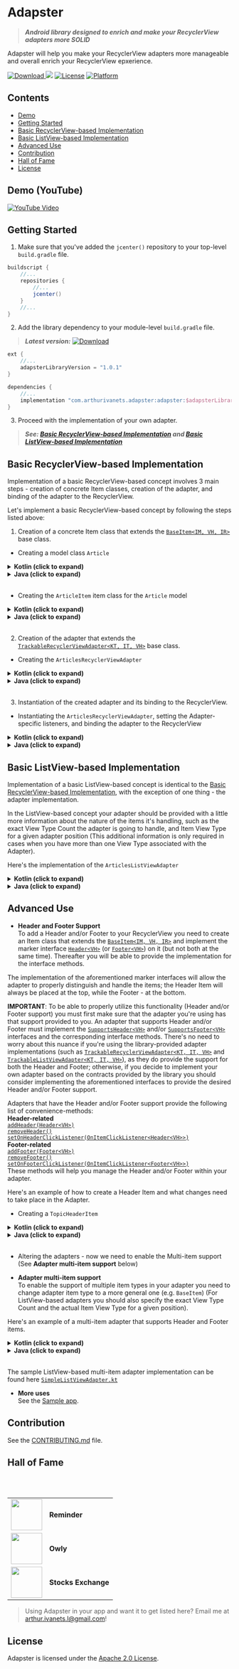 # Adapster 

> ***Android library designed to enrich and make your RecyclerView adapters more SOLID***

Adapster will help you make your RecyclerView adapters more manageable and overall enrich your RecyclerView epxerience.

[ ![Download](https://api.bintray.com/packages/arthurimsacc/adapster/adapster/images/download.svg) ](https://bintray.com/arthurimsacc/adapster/adapster/_latestVersion)
![](https://travis-ci.com/arthur3486/adapster.svg?branch=master)
[![License](https://img.shields.io/badge/License-Apache%202.0-blue.svg)](https://opensource.org/licenses/Apache-2.0)
[![Platform](https://img.shields.io/badge/platform-Android-green.svg)](http://developer.android.com/index.html)

## Contents

* [Demo](#demo-youtube)
* [Getting Started](#getting-started)
* [Basic RecyclerView-based Implementation](#basic-recyclerview-based-implementation)
* [Basic ListView-based Implementation](#basic-listview-based-implementation)
* [Advanced Use](#advanced-use)
* [Contribution](#contribution)
* [Hall of Fame](#hall-of-fame)
* [License](#license)

## Demo (YouTube)

[![YouTube Video](https://i.ytimg.com/vi/iPisnhls9zc/hqdefault.jpg)](https://www.youtube.com/watch?v=iPisnhls9zc)

## Getting Started

1. Make sure that you've added the `jcenter()` repository to your top-level `build.gradle` file.

````groovy
buildscript {
    //...
    repositories {
        //...
        jcenter()
    }
    //...
}
````

2. Add the library dependency to your module-level `build.gradle` file. 
> ***Latest version:*** [ ![Download](https://api.bintray.com/packages/arthurimsacc/adapster/adapster/images/download.svg) ](https://bintray.com/arthurimsacc/adapster/adapster/_latestVersion)

````groovy
ext {
    //...
    adapsterLibraryVersion = "1.0.1"
}

dependencies {
    //...
    implementation "com.arthurivanets.adapster:adapster:$adapsterLibraryVersion"
}
````

3. Proceed with the implementation of your own adapter. 
> ***See: [Basic RecyclerView-based Implementation](#basic-recyclerview-based-implementation) and [Basic ListView-based Implementation](#basic-listview-based-implementation)***

## Basic RecyclerView-based Implementation

Implementation of a basic RecyclerView-based concept involves 3 main steps - creation of concrete Item classes, creation of the adapter, and binding of the adapter to the RecyclerView.

Let's implement a basic RecyclerView-based concept by following the steps listed above:

1. Creation of a concrete Item class that extends the [`BaseItem<IM, VH, IR>`](https://github.com/arthur3486/adapster/blob/master/adapster/src/main/java/com/arthurivanets/adapster/model/BaseItem.java) base class.

- Creating a model class `Article`

<details><summary><b>Kotlin (click to expand)</b></summary>
<p>
    
````kotlin
data class Article(val id : Int,
                   val title : String,
                   val text : String,
                   val imageUrl : String = "") {

    val hasImage : Boolean
        get() = !imageUrl.isBlank()

}
````

</p></details>

<details><summary><b>Java (click to expand)</b></summary>
<p>
    
````java
public final class Article {

	private int id;
	private String title;
	private String text;
	private String imageUrl;

	public Article() {
		this.id = -1;
		this.title = "";
		this.text = "";
		this.imageUrl = "";
	}

	// Setters and Getters...

	public final boolean hasImage() {
		return !TextUtils.isEmpty(this.imageUrl);
	}

}
````

</p></details><br>

- Creating the `ArticleItem` item class for the `Article` model

<details><summary><b>Kotlin (click to expand)</b></summary>
<p>
    
````kotlin
class ArticleItem(itemModel : Article) : BaseItem<Article, ArticleItem.ViewHolder, ItemResources>(itemModel), Trackable<Int> {

    override fun init(adapter : Adapter<out Item<out RecyclerView.ViewHolder, out ItemResources>>,
                      parent : ViewGroup,
                      inflater : LayoutInflater,
                      resources : ItemResources?) : ViewHolder {
          // inflate (or create) your item view here and create a corresponding ViewHolder
          // then return the created ViewHolder
    }

    override fun bind(adapter : Adapter<out Item<out RecyclerView.ViewHolder, out ItemResources>>,
                      viewHolder : ViewHolder,
                      resources : ItemResources?) {
        super.bind(adapter, viewHolder, resources)

        // bind the data here
        // (use the itemModel associated with this item to access the data)
    }

    override fun getLayout() : Int {
        // return a unique id, which will be used as a View Type for this item
        // (you can use the item view layout id if this item's view is not going
        // to be modified dynamically by adding new views to it, otherwise you will
        // have to compose your own id to properly distinguish the item's view within your adapter)
        return MAIN_LAYOUT_ID
    }

    override fun getTrackKey() : Int {
        // use the model's unique id to prevent the duplicates within the Adapter
        // (this step is optional and is enabled by the implementation of the Trackable<KeyType> interface)
        return itemModel.id
    }

    class ViewHolder(itemView : View) : BaseItem.ViewHolder<Article>(itemView) {

        // look up (or initialize) your views here...

    }

    companion object {

        // provide a global unique base id for this item 
        // (it will help you identify the item when assigning the listeners in the adapter)
        @JvmStatic val MAIN_LAYOUT_ID : Int = R.layout.article_item_layout

    }

}
````

</p></details>

<details><summary><b>Java (click to expand)</b></summary>
<p>
    
````java
public final class ArticleItem extends BaseItem<Article, ArticleItem.ViewHolder, ItemResources> implements Trackable<Integer> {

    // provide a global unique base id for this item 
    // (it will help you identify the item when assigning the listeners in the adapter)
    public static final int MAIN_LAYOUT_ID = R.layout.article_item_layout;

    public ArticleItem(Article itemModel) {
        super(itemModel);
    }

    @Override
    public ViewHolder init(Adapter<? extends Item> adapter,
                           ViewGroup parent,
                           LayoutInflater inflater,
                           ItemResources resources) {
          // inflate (or create) your item view here and create a corresponding ViewHolder
          // then return the created ViewHolder
    }

    @Override
    public void bind(Adapter<? extends Item> adapter,
                     ViewHolder viewHolder,
                     ItemResources resources) {
        super.bind(adapter, viewHolder, resources);

        // bind the data here
        // (use the itemModel associated with this item to access the data)
    }
    
    @Override
    public int getLayout() {
        // return a unique id, which will be used as a View Type for this item
        // (you can use the item view layout id if this item's view is not going
        // to be modified dynamically by adding new views to it, otherwise you will
        // have to compose your own id to properly distinguish the item's view within your adapter)
        return MAIN_LAYOUT_ID;
    }

    @Override
    public int getTrackKey() {
        // use the model's unique id to prevent the duplicates within the Adapter
        // (this step is optional and is enabled by the implementation of the Trackable<KeyType> interface)
        return getItemModel().getId();
    }

    public static class ViewHolder extends BaseItem.ViewHolder<Article> {

	    public ViewHolder(View itemView) {
		    super(itemView);

		    // look up (or initialize) your views here...
	    }

    }

}
````

</p></details><br>

2. Creation of the adapter that extends the [`TrackableRecyclerViewAdapter<KT, IT, VH>`](https://github.com/arthur3486/adapster/blob/master/adapster/src/main/java/com/arthurivanets/adapster/recyclerview/TrackableRecyclerViewAdapter.java) base class.

- Creating the `ArticlesRecyclerViewAdapter`

<details><summary><b>Kotlin (click to expand)</b></summary>
<p>
    
````kotlin
class ArticlesRecyclerViewAdapter(context : Context,
                                  items : MutableList<ArticleItem>) : TrackableRecyclerViewAdapter<Long, ArticleItem, ArticleItem.ViewHolder>(context, items) {

    var onArticleItemClickListener : OnItemClickListener<ArticleItem>? = null

    init {
        setHasStableIds(true)
    }

    override fun assignListeners(holder : ArticleItem.ViewHolder, position : Int, item : ArticleItem) {
        super.assignListeners(holder, position, item)

        item.setOnItemClickListener(holder, onArticleItemClickListener)
    }

}
````

</p></details>

<details><summary><b>Java (click to expand)</b></summary>
<p>
    
````java
public final class ArticlesRecyclerViewAdapter extends TrackableRecyclerViewAdapter<Long, ArticleItem, ArticleItem.ViewHolder> {

    private OnItemClickListener<ArticleItem> onArticleItemClickListener;

    public ArticlesRecyclerViewAdapter(Context context, List<ArticleItem> items) {
        super(context, items);
        setHasStableIds(true);
    }

    @Override
    public void assignListeners(ArticleItem.ViewHolder holder, int position, ArticleItem item) {
        super.assignListeners(holder, position, item);

        item.setOnItemClickListener(holder, onArticleItemClickListener);
    }

    public final void setOnItemClickListener(OnItemClickListener<ArticleItem> onArticleItemClickListener) {
        this.onArticleItemClickListener = onArticleItemClickListener;
    }

}
````

</p></details><br>

3. Instantiation of the created adapter and its binding to the RecyclerView.

- Instantiating the `ArticlesRecyclerViewAdapter`, setting the Adapter-specific listeners, and binding the adapter to the RecyclerView

<details><summary><b>Kotlin (click to expand)</b></summary>
<p>
    
````kotlin
//...
private var items = ArrayList<ArticleItem>()
private lateinit var adapter : ArticlesRecyclerViewAdapter

//...
private fun initRecyclerView() {
    //...
    adapter = ArticlesRecyclerViewAdapter(this, items)
    adapter.onArticleItemClickListener = OnItemClickListener { view, item, position ->
        // handle the article item click
    }

    //...
    recyclerView.adapter = adapter
}
//...
````

</p></details>

<details><summary><b>Java (click to expand)</b></summary>
<p>
    
````java
//...
private List<ArticleItem> items = new ArrayList<>();
private RecyclerView recyclerView;
private ArticlesRecyclerViewAdapter adapter;

//...
private void initRecyclerView() {
    //....
    recyclerView = findViewById(R.id.recyclerView);

    //...
    adapter = new ArticlesRecyclerViewAdapter(this, items);
    adpater.setOnArticleItemClickListener(new OnItemClickListener() {
        @Override
        public void onItemClicked(View view, ArticleItem item, int position) {
            // handle the article item click
        }
    });

    //...
    recyclerView.setAdapter(adapter);
}
````

</p></details>

## Basic ListView-based Implementation

Implementation of a basic ListView-based concept is identical to the [Basic RecyclerView-based Implementation](#basic-recyclerview-based-implementation), with the exception of one thing - the adapter implementation.

In the ListView-based concept your adapter should be provided with a little more information about the nature of the items it's handling, such as the exact View Type Count the adapter is going to handle, and Item View Type for a given adapter position (This additional information is only required in cases when you have more than one View Type associated with the Adapter).

Here's the implementation of the `ArticlesListViewAdapter`

<details><summary><b>Kotlin (click to expand)</b></summary>
<p>
    
````kotlin
class ArticlesListViewAdapter(context : Context,
                              items : MutableList<ArticleItem>) : TrackableListViewAdapter<Long, ArticleItem, ArticleItem.ViewHolder>(context, items) {

    var onItemClickListener : OnItemClickListener<ArticleItem>? = null

    override fun assignListeners(holder : ArticleItem.ViewHolder, position : Int, item : ArticleItem) {
        super.assignListeners(holder, position, item)

        item.setOnItemClickListener(holder, onItemClickListener)
    }

}
````

</p></details>

<details><summary><b>Java (click to expand)</b></summary>
<p>
    
````java
public final class ArticlesListViewAdapter extends TrackableListViewAdapter<Long, ArticleItem, ArticleItem.ViewHolder> {

    private OnItemClickListener<ArticleItem> onItemClickListener;

    public ArticlesListViewAdapter(Context context, List<ArticleItem> items) {
        super(context, items);
        setHasStableIds(true);
    }

    @Override
    public void assignListeners(ArticleItem.ViewHolder holder, int position, ArticleItem item) {
        super.assignListeners(holder, position, item);

        item.setOnItemClickListener(holder, onItemClickListener);
    }

    public final void setOnItemClickListener(OnItemClickListener<ArticleItem> onItemClickListener) {
        this.onItemClickListener = onItemClickListener;
    }

}
````

</p></details>

## Advanced Use

- **Header and Footer Support**
<br>To add a Header and/or Footer to your RecyclerView you need to create an Item class that extends the [`BaseItem<IM, VH, IR>`](https://github.com/arthur3486/adapster/blob/master/adapster/src/main/java/com/arthurivanets/adapster/model/BaseItem.java) and implement the marker interface [`Header<VH>`](https://github.com/arthur3486/adapster/blob/master/adapster/src/main/java/com/arthurivanets/adapster/model/markers/Header.java) (or [`Footer<VH>`](https://github.com/arthur3486/adapster/blob/master/adapster/src/main/java/com/arthurivanets/adapster/model/markers/Footer.java)) on it (but not both at the same time). Thereafter you will be able to provide the implementation for the interface methods.

The implementation of the aforementioned marker interfaces will allow the adapter to properly distinguish and handle the items; the Header Item will always be placed at the top, while the Footer - at the bottom.

**IMPORTANT**: To be able to properly utilize this functionality (Header and/or Footer support) you must first make sure that the adapter you're using has that support provided to you. An adapter that supports Header and/or Footer must implement the [`SupportsHeader<VH>`](https://github.com/arthur3486/adapster/blob/master/adapster/src/main/java/com/arthurivanets/adapster/markers/SupportsHeader.java) and/or [`SupportsFooter<VH>`](https://github.com/arthur3486/adapster/blob/master/adapster/src/main/java/com/arthurivanets/adapster/markers/SupportsFooter.java) interfaces and the corresponding interface methods. There's no need to worry about this nuance if you're using the library-provided adapter implementations (such as [`TrackableRecyclerViewAdapter<KT, IT, VH>`](https://github.com/arthur3486/adapster/blob/master/adapster/src/main/java/com/arthurivanets/adapster/recyclerview/TrackableRecyclerViewAdapter.java) and [`TrackableListViewAdapter<KT, IT, VH>`](https://github.com/arthur3486/adapster/blob/master/adapster/src/main/java/com/arthurivanets/adapster/listview/TrackableListViewAdapter.java)), as they do provide the support for both the Header and Footer; otherwise, if you decide to implement your own adapter based on the contracts provided by the library you should consider implementing the aforementioned interfaces to provide the desired Header and/or Footer support.

Adapters that have the Header and/or Footer support provide the following list of convenience-methods:
<br>**Header-related**
<br>[`addHeader(Header<VH>)`](https://github.com/arthur3486/adapster/blob/master/adapster/src/main/java/com/arthurivanets/adapster/markers/SupportsHeader.java#L41)
<br>[`removeHeader()`](https://github.com/arthur3486/adapster/blob/master/adapster/src/main/java/com/arthurivanets/adapster/markers/SupportsHeader.java#L46)
<br>[`setOnHeaderClickListener(OnItemClickListener<Header<VH>>)`](https://github.com/arthur3486/adapster/blob/master/adapster/src/main/java/com/arthurivanets/adapster/markers/SupportsHeader.java#L53)
<br>**Footer-related**
<br>[`addFooter(Footer<VH>)`](https://github.com/arthur3486/adapster/blob/master/adapster/src/main/java/com/arthurivanets/adapster/markers/SupportsFooter.java#L41)
<br>[`removeFooter()`](https://github.com/arthur3486/adapster/blob/master/adapster/src/main/java/com/arthurivanets/adapster/markers/SupportsFooter.java#L46)
<br>[`setOnFooterClickListener(OnItemClickListener<Footer<VH>>)`](https://github.com/arthur3486/adapster/blob/master/adapster/src/main/java/com/arthurivanets/adapster/markers/SupportsFooter.java#L53)
<br>These methods will help you manage the Header and/or Footer within your adapter.

Here's an example of how to create a Header Item and what changes need to take place in the Adapter.
- Creating a `TopicHeaderItem`
<details><summary><b>Kotlin (click to expand)</b></summary>
<p>
    
````kotlin
class TopicItem(itemModel : Topic) : BaseItem<Topic, TopicItem.ViewHolder, ItemResources>(itemModel),
        Header<BaseItem.ViewHolder<*>> {

    override fun init(adapter : Adapter<out Item<out RecyclerView.ViewHolder, out ItemResources>>,
                      parent : ViewGroup,
                      inflater : LayoutInflater,
                      resources : ItemResources?) : ViewHolder {
        return ViewHolder(inflater.inflate(
            MAIN_LAYOUT_ID,
            parent,
            false
        ))
    }

    override fun bind(adapter : Adapter<out Item<out RecyclerView.ViewHolder, out ItemResources>>,
                      viewHolder : ViewHolder,
                      resources : ItemResources?) {
        super.bind(adapter, viewHolder, resources)

        viewHolder.nameTv.text = itemModel.name

        Picasso.with(viewHolder.imageIv.context.applicationContext)
            .load(itemModel.imageUrl)
            .into(viewHolder.imageIv)
    }

    override fun setOnItemClickListener(viewHolder : BaseItem.ViewHolder<*>, onItemClickListener : OnItemClickListener<Header<BaseItem.ViewHolder<*>>>?) {
        viewHolder.itemView.setOnClickListener(ItemClickListener(this, 0, onItemClickListener))
    }

    override fun getLayout() : Int {
        return MAIN_LAYOUT_ID
    }

    class ViewHolder(itemView : View) : BaseItem.ViewHolder<Topic>(itemView) {

        val imageIv = itemView.findViewById<ImageView>(R.id.imageIv)
        val nameTv = itemView.findViewById<TextView>(R.id.nameTv)

    }

    companion object {

        @JvmStatic val MAIN_LAYOUT_ID : Int = R.layout.topic_item_layout

    }

}
````

</p></details>

<details><summary><b>Java (click to expand)</b></summary>
<p>
    
````java
public final class TopicItem extends BaseItem<Topic, TopicItem.ViewHolder, ItemResources> implements
        Header<BaseItem.ViewHolder> {

    public static final int MAIN_LAYOUT_ID = R.layout.topic_item_layout;

    public TopicItem(Topic itemModel) {
        super(itemModel);
    }

    @Override
    public ViewHolder init(Adapter<? extends Item> adapter,
                           ViewGroup parent,
                           LayoutInflater inflater,
                           ItemResources resources) {
        return new ViewHolder(inflater.inflate(
            MAIN_LAYOUT_ID,
            parent,
            false
        ));
    }

    @Override
    public void bind(Adapter<? extends Item> adapter,
                     ViewHolder viewHolder,
                     ItemResources resources) {
        super.bind(adapter, viewHolder, resources);

        viewHolder.nameTv.setText(getItemModel().getName());

        Picasso.with(viewHolder.imageIv.getContext().getApplicationContext())
            .load(getItemModel().getImageUrl())
            .into(viewHolder.imageIv);
    }

    @Override
    public void setOnItemClickListener(BaseItem.ViewHolder viewHolder, OnItemClickListener<Header<BaseItem.ViewHolder>> onItemClickListener) {
        viewHolder.itemView.setOnClickListener(new ItemClickListener(this, 0, onItemClickListener));
    }

    @Override
    public int getLayout() {
        return MAIN_LAYOUT_ID;
    }

    public static final class ViewHolder extends BaseItem.ViewHolder<Topic> {

        ImageView imageIv;
        TextView nameTv;

        public ViewHolder(View itemView) {
            super(itemView);
            imageIv = itemView.findViewById(R.id.imageIv);
            nameTv = itemView.findViewById(R.id.nameTv);
        }

    }

}
````

</p></details><br>

- Altering the adapters - now we need to enable the Multi-item support (See **Adapter multi-item support** below)

- **Adapter multi-item support**
<br>To enable the support of multiple item types in your adapter you need to change adapter item type to a more general one (e.g. `BaseItem`) (For ListView-based adapters you should also specify the exact View Type Count and the actual Item View Type for a given position).

Here's an example of a multi-item adapter that supports Header and Footer items.
<details><summary><b>Kotlin (click to expand)</b></summary>
<p>
    
````kotlin
class SimpleRecyclerViewAdapter(context : Context,
                                items : MutableList<BaseItem<*, *, *>>) : TrackableRecyclerViewAdapter<Long, BaseItem<*, *, *>, BaseItem.ViewHolder<*>>(context, items) {

    var onArticleItemClickListener : OnItemClickListener<ArticleItem>? = null
    var onTopicSuggestionItemClickListener : OnItemClickListener<TopicSuggestionItem>? = null
    var onTopicSuggestionItemLongClickListener : OnItemLongClickListener<TopicSuggestionItem>? = null
    var onFooterButtonClickListener : OnItemClickListener<FooterItem>? = null

    init {
        setHasStableIds(true)
    }

    override fun assignListeners(holder : BaseItem.ViewHolder<*>, position : Int, item : BaseItem<*, *, *>) {
        super.assignListeners(holder, position, item)

        when(item.getLayout()) {
            ArticleItem.MAIN_LAYOUT_ID -> (item as ArticleItem).setOnItemClickListener((holder as ArticleItem.ViewHolder), onArticleItemClickListener)
            FooterItem.MAIN_LAYOUT_ID -> (item as FooterItem).setOnButtonClickListener((holder as FooterItem.ViewHolder), onFooterButtonClickListener)
            TopicSuggestionsItem.MAIN_LAYOUT_ID -> {
                (item as TopicSuggestionsItem).setOnItemClickListener((holder as TopicSuggestionsItem.ViewHolder), onTopicSuggestionItemClickListener)
                item.setOnItemLongClickListener(holder, onTopicSuggestionItemLongClickListener)
            }
        }
    }

}
````

</p></details>

<details><summary><b>Java (click to expand)</b></summary>
<p>
    
````java
public final class SimpleRecyclerViewAdapter extends TrackableRecyclerViewAdapter<Long, BaseItem, BaseItem.ViewHolder> {

    private OnItemClickListener<ArticleItem> onArticleItemClickListener;
    private OnItemClickListener<TopicSuggestionItem> onTopicSuggestionItemClickListener;
    private OnItemLongClickListener<TopicSuggestionItem> onTopicSuggestionItemLongClickListener;
    private OnItemClickListener<FooterItem> onFooterButtonClickListener;

    public SimpleRecyclerViewAdapter(Context context, List<BaseItem> items) {
        super(context, items);
        setHasStableIds(true);
    }

    @Override
    public void assignListeners(BaseItem.ViewHolder holder, int position, BaseItem item) {
        super.assignListeners(holder, position, item);

        switch(item.getLayout()) {

            case ArticleItem.MAIN_LAYOUT_ID:
                ((ArticleItem) item).setOnItemClickListener(((ArticleItem.ViewHolder) holder), onArticleItemClickListener);
                break;

            case FooterItem.MAIN_LAYOUT_ID:
                ((FooterItem) item).setOnButtonClickListener(((FooterItem.ViewHolder) holder), onFooterButtonClickListener);
                break;

            //...

        }
    }

    // Listener setters...

}
````

</p></details><br>

The sample ListView-based multi-item adapter implementation can be found here [`SimpleListViewAdapter.kt`](https://github.com/arthur3486/adapster/blob/master/sample/src/main/java/com/arthurivanets/sample/adapters/SimpleListViewAdapter.kt)

- **More uses**
<br>See the [Sample app](https://github.com/arthur3486/adapster/tree/master/sample/src/main/java/com/arthurivanets/sample).

## Contribution

See the [CONTRIBUTING.md](CONTRIBUTING.md) file.

## Hall of Fame

<table>
    <tbody>
        <tr>
            <td valign="middle;">
	            <a href="https://play.google.com/store/apps/details?id=com.arthurivanets.reminder">
                    <img src="https://lh3.googleusercontent.com/uD65OOIxM1-khzDI5OowwdzjD9j8CgelcH9mBGAZWIAsAyoTtEE7smUH9GAf3mCg8AA=s360" width="70" height="70"/>
                </a>
            </td>
            <td valign="middle;"><b>Reminder</b></td>
        </tr>
        <br>
        <tr>
            <td valign="middle;">
                <a href="https://play.google.com/store/apps/details?id=com.arthurivanets.owly">
	                <img src="https://lh3.googleusercontent.com/V1-emL7rlp0UTZfJIN-JPpTev1ZSg2RLjC1WAgKVB0A_1ir32JxTBl8E8zz2KyJlyQ=s360" width="70" height="70"/>
                </a>
            </td>
            <td valign="middle;"><b>Owly</b></td>
        </tr>
        <br>
        <tr>
            <td valign="middle;">
                <a href="https://play.google.com/store/apps/details?id=com.stocksexchange.android">
                    <img src="https://lh3.googleusercontent.com/iYNDVD8yKFGDGKzidmbTLWfa4oWuEhaYyhOElX8rzkzx6pjZks1yWDxnethj3ihkmw=s360" width="70" height="70"/>
                </a>
            </td>
            <td valign="middle;"><b>Stocks Exchange</b></td>
        </tr>
    </tbody>
</table>


> Using Adapster in your app and want it to get listed here? Email me at arthur.ivanets.l@gmail.com!

## License

Adapster is licensed under the [Apache 2.0 License](LICENSE).
